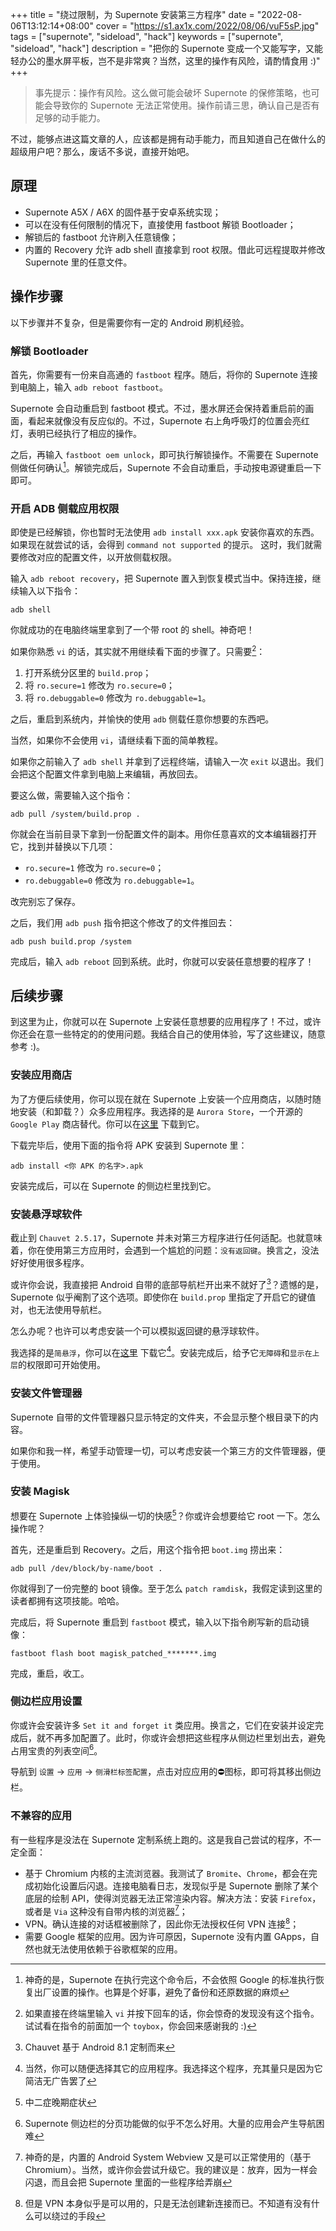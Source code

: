 +++
title = "绕过限制，为 Supernote 安装第三方程序"
date = "2022-08-06T13:12:14+08:00"
cover = "https://s1.ax1x.com/2022/08/06/vuF5sP.jpg"
tags = ["supernote", "sideload", "hack"]
keywords = ["supernote", "sideload", "hack"]
description = "把你的 Supernote 变成一个又能写字，又能轻办公的墨水屏平板，岂不是非常爽？当然，这里的操作有风险，请酌情食用 :)"
+++

> 事先提示：操作有风险。这么做可能会破坏 Supernote 的保修策略，也可能会导致你的 Supernote 无法正常使用。操作前请三思，确认自己是否有足够的动手能力。

不过，能够点进这篇文章的人，应该都是拥有动手能力，而且知道自己在做什么的超级用户吧？那么，废话不多说，直接开始吧。

## 原理
- Supernote A5X / A6X 的固件基于安卓系统实现；
- 可以在没有任何限制的情况下，直接使用 fastboot 解锁 Bootloader；
- 解锁后的 fastboot 允许刷入任意镜像；
- 内置的 Recovery 允许 adb shell 直接拿到 root 权限。借此可远程提取并修改 Supernote 里的任意文件。

## 操作步骤
以下步骤并不复杂，但是需要你有一定的 Android 刷机经验。

### 解锁 Bootloader
首先，你需要有一份来自高通的 ```fastboot``` 程序。随后，将你的 Supernote 连接到电脑上，输入 ```adb reboot fastboot```。

Supernote 会自动重启到 fastboot 模式。不过，墨水屏还会保持着重启前的画面，看起来就像没有反应似的。不过，Supernote 右上角呼吸灯的位置会亮红灯，表明已经执行了相应的操作。

之后，再输入 ```fastboot oem unlock```，即可执行解锁操作。不需要在 Supernote 侧做任何确认[^1]。解锁完成后，Supernote 不会自动重启，手动按电源键重启一下即可。

### 开启 ADB 侧载应用权限
即使是已经解锁，你也暂时无法使用 ```adb install xxx.apk``` 安装你喜欢的东西。如果现在就尝试的话，会得到 ```command not supported``` 的提示。
这时，我们就需要修改对应的配置文件，以开放侧载权限。

输入 ```adb reboot recovery```，把 Supernote 置入到恢复模式当中。保持连接，继续输入以下指令：
```
adb shell
```
你就成功的在电脑终端里拿到了一个带 root 的 shell。神奇吧！

如果你熟悉 ```vi``` 的话，其实就不用继续看下面的步骤了。只需要[^2]：
1. 打开系统分区里的 ```build.prop```；
2. 将 ```ro.secure=1``` 修改为 ```ro.secure=0```；
3. 将 ```ro.debuggable=0``` 修改为 ```ro.debuggable=1```。

之后，重启到系统内，并愉快的使用 ```adb``` 侧载任意你想要的东西吧。

当然，如果你不会使用 ```vi```，请继续看下面的简单教程。

如果你之前输入了 ```adb shell``` 并拿到了远程终端，请输入一次 ```exit``` 以退出。我们会把这个配置文件拿到电脑上来编辑，再放回去。

要这么做，需要输入这个指令：
```
adb pull /system/build.prop .
```
你就会在当前目录下拿到一份配置文件的副本。用你任意喜欢的文本编辑器打开它，找到并替换以下几项：
- ```ro.secure=1``` 修改为 ```ro.secure=0```；
- ```ro.debuggable=0``` 修改为 ```ro.debuggable=1```。

改完别忘了保存。

之后，我们用 ```adb push``` 指令把这个修改了的文件推回去：
```
adb push build.prop /system
```

完成后，输入 ```adb reboot``` 回到系统。此时，你就可以安装任意想要的程序了！

## 后续步骤
到这里为止，你就可以在 Supernote 上安装任意想要的应用程序了！不过，或许你还会在意一些特定的的使用问题。我结合自己的使用体验，写了这些建议，随意参考 :)。

### 安装应用商店
为了方便后续使用，你可以现在就在 Supernote 上安装一个应用商店，以随时随地安装（和卸载？）众多应用程序。我选择的是 ```Aurora Store```，一个开源的 ```Google Play``` 商店替代。你可以在[这里](https://auroraoss.com/) 下载到它。

下载完毕后，使用下面的指令将 APK 安装到 Supernote 里：
```
adb install <你 APK 的名字>.apk
```

安装完成后，可以在 Supernote 的侧边栏里找到它。

### 安装悬浮球软件
截止到 ```Chauvet 2.5.17```，Supernote 并未对第三方程序进行任何适配。也就意味着，你在使用第三方应用时，会遇到一个尴尬的问题：```没有返回键```。换言之，没法好好使用很多程序。

或许你会说，我直接把 Android 自带的底部导航栏开出来不就好了[^3]？遗憾的是，Supernote 似乎阉割了这个选项。即使你在 ```build.prop``` 里指定了开启它的键值对，也无法使用导航栏。

怎么办呢？也许可以考虑安装一个可以模拟返回键的悬浮球软件。

我选择的是```简悬浮```，你可以在[这里](https://www.coolapk.com/apk/com.bs.smarttouch) 下载它[^4]。安装完成后，给予它```无障碍```和```显示在上层```的权限即可开始使用。

### 安装文件管理器
Supernote 自带的文件管理器只显示特定的文件夹，不会显示整个根目录下的内容。

如果你和我一样，希望手动管理一切，可以考虑安装一个第三方的文件管理器，便于使用。

### 安装 Magisk
想要在 Supernote 上体验操纵一切的快感[^5]？你或许会想要给它 root 一下。怎么操作呢？

首先，还是重启到 Recovery。之后，用这个指令把 ```boot.img``` 捞出来：
```
adb pull /dev/block/by-name/boot .
```

你就得到了一份完整的 boot 镜像。至于怎么 ```patch ramdisk```，我假定读到这里的读者都拥有这项技能。哈哈。

完成后，将 Supernote 重启到 ```fastboot``` 模式，输入以下指令刷写新的启动镜像：
```
fastboot flash boot magisk_patched_*******.img
```

完成，重启，收工。

### 侧边栏应用设置
你或许会安装许多 ```Set it and forget it``` 类应用。换言之，它们在安装并设定完成后，就不再多加配置了。此时，你或许会想把这些程序从侧边栏里划出去，避免占用宝贵的列表空间[^6]。

导航到 ```设置``` -> ```应用``` -> ```侧滑栏标签配置```，点击对应应用的⛔图标，即可将其移出侧边栏。

### 不兼容的应用
有一些程序是没法在 Supernote 定制系统上跑的。这是我自己尝试的程序，不一定全面：
- 基于 Chromium 内核的主流浏览器。我测试了 ```Bromite```、```Chrome```，都会在完成初始化设置后闪退。连接电脑看日志，发现似乎是 Supernote 删除了某个底层的绘制 API，使得浏览器无法正常渲染内容。解决方法：安装 ```Firefox```，或者是 ```Via``` 这种没有自带内核的浏览器[^7]；
- VPN。确认连接的对话框被删除了，因此你无法授权任何 VPN 连接[^8]；
- 需要 Google 框架的应用。因为许可原因，Supernote 没有内置 GApps，自然也就无法使用依赖于谷歌框架的应用。

[^1]: 神奇的是，Supernote 在执行完这个命令后，不会依照 Google 的标准执行恢复出厂设置的操作。也算是个好事，避免了备份和还原数据的麻烦
[^2]: 如果直接在终端里输入 ```vi``` 并按下回车的话，你会惊奇的发现没有这个指令。试试看在指令的前面加一个 ```toybox```，你会回来感谢我的 :)
[^3]: Chauvet 基于 Android 8.1 定制而来
[^4]: 当然，你可以随便选择其它的应用程序。我选择这个程序，充其量只是因为它简洁无广告罢了
[^5]: 中二症晚期症状
[^6]: Supernote 侧边栏的分页功能做的似乎不怎么好用。大量的应用会产生导航困难
[^7]: 神奇的是，内置的 Android System Webview 又是可以正常使用的（基于 Chromium）。当然，或许你会尝试升级它。我的建议是：放弃，因为一样会闪退，而且会把 Supernote 里面的一些程序给弄崩
[^8]: 但是 VPN 本身似乎是可以用的，只是无法创建新连接而已。不知道有没有什么可以绕过的手段